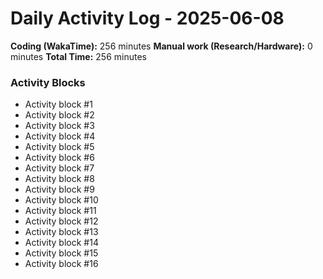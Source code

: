 # Daily Activity Log - 2025-06-08

**Coding (WakaTime):** 256 minutes
**Manual work (Research/Hardware):** 0 minutes
**Total Time:** 256 minutes

### Activity Blocks
- Activity block #1
- Activity block #2
- Activity block #3
- Activity block #4
- Activity block #5
- Activity block #6
- Activity block #7
- Activity block #8
- Activity block #9
- Activity block #10
- Activity block #11
- Activity block #12
- Activity block #13
- Activity block #14
- Activity block #15
- Activity block #16
